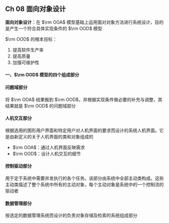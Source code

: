 ## Ch 08  面向对象设计

**面向对象设计**：在 $\rm OOA$ 模型基础上运用面对对象方法进行系统设计，目的是产生一个符合具体实现条件的 $\rm OOD$ 模型

$\rm OOD$ 的根本目标：

1. 提高软件生产率
2. 提高质量
3. 加强可维护性



#### 一、$\rm OOD$ 模型的四个组成部分



#### 问题域部分

将 $\rm OOA$ 结果搬到 $\rm OOD$，并根据实现条件做必要的补充与调整，其结果就是 $\rm OOD$ 的问题域部分



#### 人机交互部分

根据选用的图形用户界面和特定用户对人机界面的要求而设计的系统人机界面。它是由新定义的关于人机界面的类和对象组成的

+ $\rm OOA$：通过人机界面反映需求
+ $\rm OOD$：设计人机交互的细节



#### 控制驱动部分

用于定于系统中需要并发执行的各个任务。该部分由系统中全部主动类构成。这些主动类描述了整个系统中所有的主动对象，每个主动对象是系统中的一个控制流的驱动者



#### 数据管理部分

按选定的数据管理系统而设计的负责对象存储及检索的系统组成部分